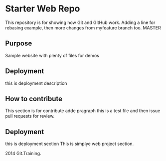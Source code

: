 # Starter Web Repo

This repository is for showing how Git and GitHub work. Adding a line for rebasing example, then more changes from myfeature branch too. MASTER

## Purpose

Sample website with plenty of files for demos


## Deployment
this is deployment description

## How to contribute
This section is for contribute
adde pragraph this is a test file   and then issue pull requests for review.

## Deployment
this is deployment section
This is simplye web project section.

2014 Git.Training.